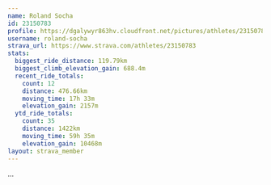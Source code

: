 ```yaml
---
name: Roland Socha
id: 23150783
profile: https://dgalywyr863hv.cloudfront.net/pictures/athletes/23150783/14745672/4/large.jpg
username: roland-socha
strava_url: https://www.strava.com/athletes/23150783
stats:
  biggest_ride_distance: 119.79km
  biggest_climb_elevation_gain: 688.4m
  recent_ride_totals:
    count: 12
    distance: 476.66km
    moving_time: 17h 33m
    elevation_gain: 2157m
  ytd_ride_totals:
    count: 35
    distance: 1422km
    moving_time: 59h 35m
    elevation_gain: 10468m
layout: strava_member
--- 
```

...
